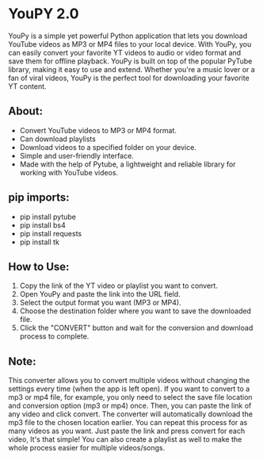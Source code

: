 # YouPY 2.0
YouPy is a simple yet powerful Python application that lets you download YouTube videos as MP3 or MP4 files to your local device. With YouPy, you can easily convert your favorite YT videos to audio or video format and save them for offline playback. YouPy is built on top of the popular PyTube library, making it easy to use and extend. Whether you're a music lover or a fan of viral videos, YouPy is the perfect tool for downloading your favorite YT content.

## **About:**
   - Convert YouTube videos to MP3 or MP4 format.
   -  Can download playlists
   - Download videos to a specified folder on your device.
   - Simple and user-friendly interface.
   - Made with the help of Pytube, a lightweight and reliable library for working with YouTube videos.
    
## **pip imports:**
   - pip install pytube
   - pip install bs4
   - pip install requests
   - pip install tk

## **How to Use:**
   1. Copy the link of the YT video or playlist you want to convert.
   2. Open YouPy and paste the link into the URL field.
   3. Select the output format you want (MP3 or MP4).
   4. Choose the destination folder where you want to save the downloaded file.
   5. Click the "CONVERT" button and wait for the conversion and download process to complete.

## **Note:**
This converter allows you to convert multiple videos without changing the settings every time (when the app is left open). If you want to convert to a mp3 or mp4 file, for example, you only need to select the save file location and conversion option (mp3 or mp4) once. Then, you can paste the link of any video and click convert. The converter will automatically download the mp3 file to the chosen location earlier. You can repeat this process for as many videos as you want. Just paste the link and press convert for each video, It's that simple! You can also create a playlist as well to make the whole process easier for multiple videos/songs.
